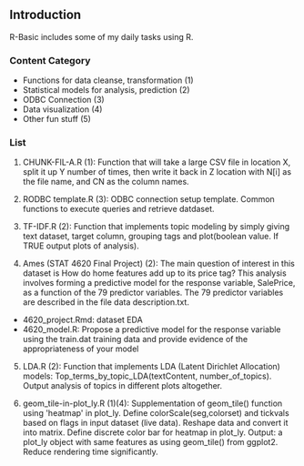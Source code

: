 ## Introduction

R-Basic includes some of my daily tasks using R.

### Content Category
- Functions for data cleanse, transformation (1)
- Statistical models for analysis, prediction (2)
- ODBC Connection (3)
- Data visualization (4)
- Other fun stuff (5)

### List

1. CHUNK-FIL-A.R (1): Function that will take a large CSV file in location X, split it up Y number of times, then write it back in Z location with N[i] as the file name, and CN as the column names.

2. RODBC template.R (3): ODBC connection setup template. Common functions to execute queries and retrieve datdaset.

3. TF-IDF.R (2): Function that implements topic modeling by simply giving text dataset, target column, grouping tags and plot(boolean value. If TRUE output plots of analysis).

4. Ames (STAT 4620 Final Project) (2): The main question of interest in this dataset is How do home features add up to its price tag? This analysis involves forming a predictive model for the response variable, SalePrice, as a function of the 79 predictor variables. The 79 predictor variables are described in the file data description.txt.
- 4620_project.Rmd: dataset EDA
- 4620_model.R: Propose  a  predictive  model  for  the  response  variable  using the train.dat training data and provide evidence of the appropriateness of your model

5. LDA.R (2): Function that implements LDA (Latent Dirichlet Allocation) models: Top_terms_by_topic_LDA(textContent, number_of_topics). Output analysis of topics in different plots altogether.

6. geom_tile-in-plot_ly.R (1)(4): Supplementation of geom_tile() function using 'heatmap' in plot_ly. Define colorScale(seg,colorset) and tickvals based on flags in input dataset (live data). Reshape data and convert it into matrix. Define discrete color bar for heatmap in plot_ly. Output: a plot_ly object with same features as using geom_tile() from ggplot2. Reduce rendering time significantly.
